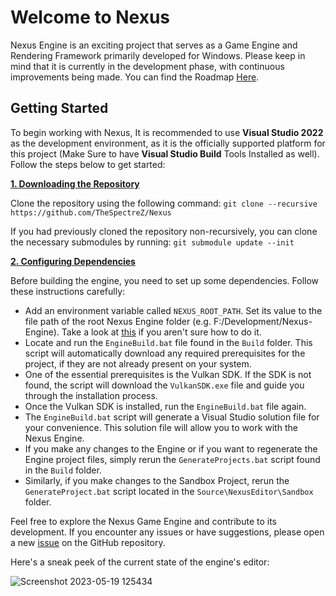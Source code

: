 # Welcome to Nexus 
Nexus Engine is an exciting project that serves as a Game Engine and Rendering Framework primarily developed for Windows. Please keep in mind that it is currently in the development phase, with continuous improvements being made. You can find the Roadmap [Here](https://trello.com/b/U7P1rx0g/nexus-engine).

## Getting Started

To begin working with Nexus, It is recommended to use **Visual Studio 2022** as the development environment, as it is the officially supported platform for this project (Make Sure to have **Visual Studio Build** Tools Installed as well). Follow the steps below to get started:

<ins>**1. Downloading the Repository**</ins>

Clone the repository using the following command: `git clone --recursive https://github.com/TheSpectreZ/Nexus`

If you had previously cloned the repository non-recursively, you can clone the necessary submodules by running: `git submodule update --init`

<ins>**2. Configuring Dependencies**</ins>

Before building the engine, you need to set up some dependencies. Follow these instructions carefully:

- Add an environment variable called `NEXUS_ROOT_PATH`. Set its value to the file path of the root Nexus Engine folder (e.g. F:/Development/Nexus-Engine). Take a look at [this](https://docs.oracle.com/en/database/oracle/machine-learning/oml4r/1.5.1/oread/creating-and-modifying-environment-variables-on-windows.html) if you aren't sure how to do it.
- Locate and run the `EngineBuild.bat` file found in the `Build` folder. This script will automatically download any required prerequisites for the project, if they are not already present on your system.
- One of the essential prerequisites is the Vulkan SDK. If the SDK is not found, the script will download the `VulkanSDK.exe` file and guide you through the installation process.
- Once the Vulkan SDK is installed, run the `EngineBuild.bat` file again.
- The `EngineBuild.bat` script will generate a Visual Studio solution file for your convenience. This solution file will allow you to work with the Nexus Engine.
- If you make any changes to the Engine or if you want to regenerate the Engine project files, simply rerun the `GenerateProjects.bat` script found in the `Build` folder.
- Similarly, if you make changes to the Sandbox Project, rerun the `GenerateProject.bat` script located in the `Source\NexusEditor\Sandbox` folder.

Feel free to explore the Nexus Game Engine and contribute to its development. If you encounter any issues or have suggestions, please open a new [issue](https://github.com/TheSpectreZ/Nexus/issues) on the GitHub repository.

Here's a sneak peek of the current state of the engine's editor:

![Screenshot 2023-05-19 125434](https://github.com/TheSpectreZ/Nexus/assets/122666662/c05b0fcc-6feb-4736-9897-effdb5ff1b4e)
